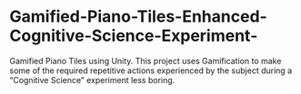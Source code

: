 # Gamified-Piano-Tiles-Enhanced-Cognitive-Science-Experiment-
Gamified Piano Tiles using Unity. This project uses Gamification to make some of the required repetitive actions experienced by the subject during a “Cognitive Science” experiment less boring.
